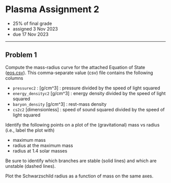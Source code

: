 # Plasma Assignment 2

  * 25% of final grade
  * assigned 3 Nov 2023
  * due 17 Nov 2023

---

## Problem 1

Compute the mass-radius curve for the attached Equation of State ([eos.csv](eos.csv)).
This comma-separate value (csv) file contains the following columns

  * `pressurec2` : [g/cm^3] : pressure divided by the speed of light squared
  * `energy_densityc2` [g/cm^3] : energy density divided by the speed of light squared
  * `baryon_density` [g/cm^3] : rest-mass density
  * `cs2c2` [dimensionless] : speed of sound squared divided by the speed of light squared

Identify the following points on a plot of the (gravitational) mass vs radius (i.e., label the plot with)

  * maximum mass
  * radius at the maximum mass
  * radius at 1.4 solar masses

Be sure to identify which branches are stable (solid lines) and which are unstable (dashed lines).

Plot the Schwarzschild radius as a function of mass on the same axes.
